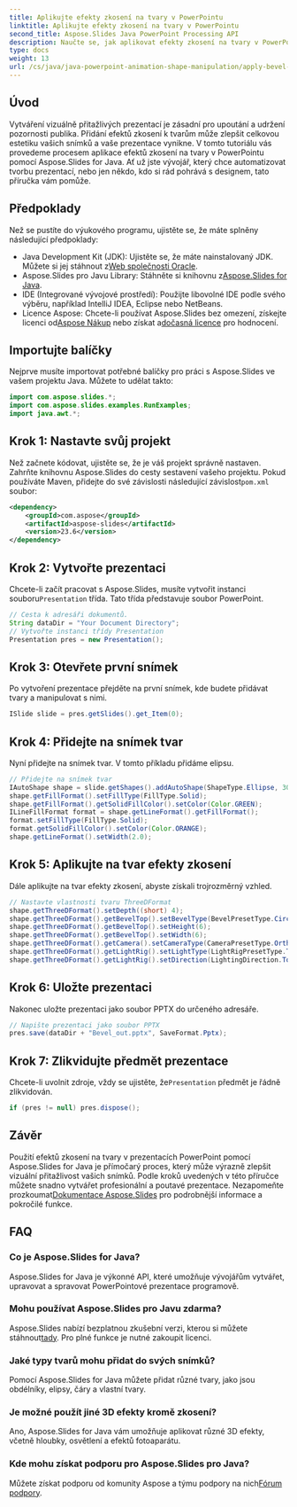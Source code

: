 ```yaml
---
title: Aplikujte efekty zkosení na tvary v PowerPointu
linktitle: Aplikujte efekty zkosení na tvary v PowerPointu
second_title: Aspose.Slides Java PowerPoint Processing API
description: Naučte se, jak aplikovat efekty zkosení na tvary v PowerPointu pomocí Aspose.Slides for Java, pomocí našeho podrobného průvodce. Vylepšete své prezentace.
type: docs
weight: 13
url: /cs/java/java-powerpoint-animation-shape-manipulation/apply-bevel-effects-shapes-powerpoint/
---
```

## Úvod
Vytváření vizuálně přitažlivých prezentací je zásadní pro upoutání a udržení pozornosti publika. Přidání efektů zkosení k tvarům může zlepšit celkovou estetiku vašich snímků a vaše prezentace vynikne. V tomto tutoriálu vás provedeme procesem aplikace efektů zkosení na tvary v PowerPointu pomocí Aspose.Slides for Java. Ať už jste vývojář, který chce automatizovat tvorbu prezentací, nebo jen někdo, kdo si rád pohrává s designem, tato příručka vám pomůže.
## Předpoklady
Než se pustíte do výukového programu, ujistěte se, že máte splněny následující předpoklady:
-  Java Development Kit (JDK): Ujistěte se, že máte nainstalovaný JDK. Můžete si jej stáhnout z[Web společnosti Oracle](https://www.oracle.com/java/technologies/javase-downloads.html).
-  Aspose.Slides pro Javu Library: Stáhněte si knihovnu z[Aspose.Slides for Java](https://releases.aspose.com/slides/java/).
- IDE (Integrované vývojové prostředí): Použijte libovolné IDE podle svého výběru, například IntelliJ IDEA, Eclipse nebo NetBeans.
-  Licence Aspose: Chcete-li používat Aspose.Slides bez omezení, získejte licenci od[Aspose Nákup](https://purchase.aspose.com/buy) nebo získat a[dočasná licence](https://purchase.aspose.com/temporary-license/) pro hodnocení.
## Importujte balíčky
Nejprve musíte importovat potřebné balíčky pro práci s Aspose.Slides ve vašem projektu Java. Můžete to udělat takto:
```java
import com.aspose.slides.*;
import com.aspose.slides.examples.RunExamples;
import java.awt.*;
```
## Krok 1: Nastavte svůj projekt
 Než začnete kódovat, ujistěte se, že je váš projekt správně nastaven. Zahrňte knihovnu Aspose.Slides do cesty sestavení vašeho projektu. Pokud používáte Maven, přidejte do své závislosti následující závislost`pom.xml` soubor:
```xml
<dependency>
    <groupId>com.aspose</groupId>
    <artifactId>aspose-slides</artifactId>
    <version>23.6</version>
</dependency>
```
## Krok 2: Vytvořte prezentaci
 Chcete-li začít pracovat s Aspose.Slides, musíte vytvořit instanci souboru`Presentation` třída. Tato třída představuje soubor PowerPoint.
```java
// Cesta k adresáři dokumentů.
String dataDir = "Your Document Directory";
// Vytvořte instanci třídy Presentation
Presentation pres = new Presentation();
```
## Krok 3: Otevřete první snímek
Po vytvoření prezentace přejděte na první snímek, kde budete přidávat tvary a manipulovat s nimi.
```java
ISlide slide = pres.getSlides().get_Item(0);
```
## Krok 4: Přidejte na snímek tvar
Nyní přidejte na snímek tvar. V tomto příkladu přidáme elipsu.
```java
// Přidejte na snímek tvar
IAutoShape shape = slide.getShapes().addAutoShape(ShapeType.Ellipse, 30, 30, 100, 100);
shape.getFillFormat().setFillType(FillType.Solid);
shape.getFillFormat().getSolidFillColor().setColor(Color.GREEN);
ILineFillFormat format = shape.getLineFormat().getFillFormat();
format.setFillType(FillType.Solid);
format.getSolidFillColor().setColor(Color.ORANGE);
shape.getLineFormat().setWidth(2.0);
```
## Krok 5: Aplikujte na tvar efekty zkosení
Dále aplikujte na tvar efekty zkosení, abyste získali trojrozměrný vzhled.
```java
// Nastavte vlastnosti tvaru ThreeDFormat
shape.getThreeDFormat().setDepth((short) 4);
shape.getThreeDFormat().getBevelTop().setBevelType(BevelPresetType.Circle);
shape.getThreeDFormat().getBevelTop().setHeight(6);
shape.getThreeDFormat().getBevelTop().setWidth(6);
shape.getThreeDFormat().getCamera().setCameraType(CameraPresetType.OrthographicFront);
shape.getThreeDFormat().getLightRig().setLightType(LightRigPresetType.ThreePt);
shape.getThreeDFormat().getLightRig().setDirection(LightingDirection.Top);
```
## Krok 6: Uložte prezentaci
Nakonec uložte prezentaci jako soubor PPTX do určeného adresáře.
```java
// Napište prezentaci jako soubor PPTX
pres.save(dataDir + "Bevel_out.pptx", SaveFormat.Pptx);
```
## Krok 7: Zlikvidujte předmět prezentace
 Chcete-li uvolnit zdroje, vždy se ujistěte, že`Presentation` předmět je řádně zlikvidován.
```java
if (pres != null) pres.dispose();
```
## Závěr
 Použití efektů zkosení na tvary v prezentacích PowerPoint pomocí Aspose.Slides for Java je přímočarý proces, který může výrazně zlepšit vizuální přitažlivost vašich snímků. Podle kroků uvedených v této příručce můžete snadno vytvářet profesionální a poutavé prezentace. Nezapomeňte prozkoumat[Dokumentace Aspose.Slides](https://reference.aspose.com/slides/java/) pro podrobnější informace a pokročilé funkce.
## FAQ
### Co je Aspose.Slides for Java?
Aspose.Slides for Java je výkonné API, které umožňuje vývojářům vytvářet, upravovat a spravovat PowerPointové prezentace programově.
### Mohu používat Aspose.Slides pro Javu zdarma?
 Aspose.Slides nabízí bezplatnou zkušební verzi, kterou si můžete stáhnout[tady](https://releases.aspose.com/). Pro plné funkce je nutné zakoupit licenci.
### Jaké typy tvarů mohu přidat do svých snímků?
Pomocí Aspose.Slides for Java můžete přidat různé tvary, jako jsou obdélníky, elipsy, čáry a vlastní tvary.
### Je možné použít jiné 3D efekty kromě zkosení?
Ano, Aspose.Slides for Java vám umožňuje aplikovat různé 3D efekty, včetně hloubky, osvětlení a efektů fotoaparátu.
### Kde mohu získat podporu pro Aspose.Slides pro Java?
 Můžete získat podporu od komunity Aspose a týmu podpory na nich[Fórum podpory](https://forum.aspose.com/c/slides/11).